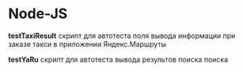# Node-JS

**testTaxiResult** скрипт для автотеста поля вывода информации при заказе такси в приложении Яндекс.Маршруты

**testYaRu** скрипт для автотеста вывода результов поиска поиска
